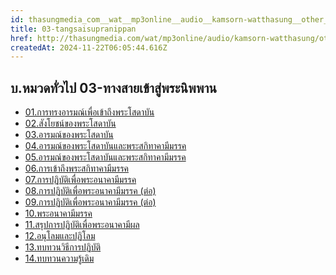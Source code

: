 ```yaml
---
id: thasungmedia_com__wat__mp3online__audio__kamsorn-watthasung__other__03-tangsaisupranippan
title: 03-tangsaisupranippan
href: http://thasungmedia.com/wat/mp3online/audio/kamsorn-watthasung/other/03-tangsaisupranippan.html
createdAt: 2024-11-22T06:05:44.616Z
---
```


## บ.หมวดทั่วไป 03-ทางสายเข้าสู่พระนิพพาน

- [01.การทรงอารมณ์เพื่อเข้าถึงพระโสดาบัน](http://www.tamma.info/%E0%B8%98%E0%B8%A3%E0%B8%A3%E0%B8%A1%E0%B8%B0%E0%B8%AB%E0%B8%A5%E0%B8%A7%E0%B8%87%E0%B8%9E%E0%B9%88%E0%B8%AD%E0%B8%A4%E0%B8%B2%E0%B8%A9%E0%B8%B5%E0%B8%A5%E0%B8%B4%E0%B8%87%E0%B8%94%E0%B8%B3/64kbps/%E0%B8%9A.%E0%B8%AB%E0%B8%A1%E0%B8%A7%E0%B8%94%E0%B8%97%E0%B8%B1%E0%B9%88%E0%B8%A7%E0%B9%84%E0%B8%9B/03-%E0%B8%97%E0%B8%B2%E0%B8%87%E0%B8%AA%E0%B8%B2%E0%B8%A2%E0%B9%80%E0%B8%82%E0%B9%89%E0%B8%B2%E0%B8%AA%E0%B8%B9%E0%B9%88%E0%B8%9E%E0%B8%A3%E0%B8%B0%E0%B8%99%E0%B8%B4%E0%B8%9E%E0%B8%9E%E0%B8%B2%E0%B8%99/01.%E0%B8%81%E0%B8%B2%E0%B8%A3%E0%B8%97%E0%B8%A3%E0%B8%87%E0%B8%AD%E0%B8%B2%E0%B8%A3%E0%B8%A1%E0%B8%93%E0%B9%8C%E0%B9%80%E0%B8%9E%E0%B8%B7%E0%B9%88%E0%B8%AD%E0%B9%80%E0%B8%82%E0%B9%89%E0%B8%B2%E0%B8%96%E0%B8%B6%E0%B8%87%E0%B8%9E%E0%B8%A3%E0%B8%B0%E0%B9%82%E0%B8%AA%E0%B8%94%E0%B8%B2%E0%B8%9A%E0%B8%B1%E0%B8%99.mp3)
- [02.สังโยชน์ของพระโสดาบัน](http://www.tamma.info/%E0%B8%98%E0%B8%A3%E0%B8%A3%E0%B8%A1%E0%B8%B0%E0%B8%AB%E0%B8%A5%E0%B8%A7%E0%B8%87%E0%B8%9E%E0%B9%88%E0%B8%AD%E0%B8%A4%E0%B8%B2%E0%B8%A9%E0%B8%B5%E0%B8%A5%E0%B8%B4%E0%B8%87%E0%B8%94%E0%B8%B3/64kbps/%E0%B8%9A.%E0%B8%AB%E0%B8%A1%E0%B8%A7%E0%B8%94%E0%B8%97%E0%B8%B1%E0%B9%88%E0%B8%A7%E0%B9%84%E0%B8%9B/03-%E0%B8%97%E0%B8%B2%E0%B8%87%E0%B8%AA%E0%B8%B2%E0%B8%A2%E0%B9%80%E0%B8%82%E0%B9%89%E0%B8%B2%E0%B8%AA%E0%B8%B9%E0%B9%88%E0%B8%9E%E0%B8%A3%E0%B8%B0%E0%B8%99%E0%B8%B4%E0%B8%9E%E0%B8%9E%E0%B8%B2%E0%B8%99/02.%E0%B8%AA%E0%B8%B1%E0%B8%87%E0%B9%82%E0%B8%A2%E0%B8%8A%E0%B8%99%E0%B9%8C%E0%B8%82%E0%B8%AD%E0%B8%87%E0%B8%9E%E0%B8%A3%E0%B8%B0%E0%B9%82%E0%B8%AA%E0%B8%94%E0%B8%B2%E0%B8%9A%E0%B8%B1%E0%B8%99.mp3)
- [03.อารมณ์ของพระโสดาบัน](http://www.tamma.info/%E0%B8%98%E0%B8%A3%E0%B8%A3%E0%B8%A1%E0%B8%B0%E0%B8%AB%E0%B8%A5%E0%B8%A7%E0%B8%87%E0%B8%9E%E0%B9%88%E0%B8%AD%E0%B8%A4%E0%B8%B2%E0%B8%A9%E0%B8%B5%E0%B8%A5%E0%B8%B4%E0%B8%87%E0%B8%94%E0%B8%B3/64kbps/%E0%B8%9A.%E0%B8%AB%E0%B8%A1%E0%B8%A7%E0%B8%94%E0%B8%97%E0%B8%B1%E0%B9%88%E0%B8%A7%E0%B9%84%E0%B8%9B/03-%E0%B8%97%E0%B8%B2%E0%B8%87%E0%B8%AA%E0%B8%B2%E0%B8%A2%E0%B9%80%E0%B8%82%E0%B9%89%E0%B8%B2%E0%B8%AA%E0%B8%B9%E0%B9%88%E0%B8%9E%E0%B8%A3%E0%B8%B0%E0%B8%99%E0%B8%B4%E0%B8%9E%E0%B8%9E%E0%B8%B2%E0%B8%99/03.%E0%B8%AD%E0%B8%B2%E0%B8%A3%E0%B8%A1%E0%B8%93%E0%B9%8C%E0%B8%82%E0%B8%AD%E0%B8%87%E0%B8%9E%E0%B8%A3%E0%B8%B0%E0%B9%82%E0%B8%AA%E0%B8%94%E0%B8%B2%E0%B8%9A%E0%B8%B1%E0%B8%99.mp3)
- [04.อารมณ์ของพระโสดาบันและพระสกิทาคามีมรรค](http://www.tamma.info/%E0%B8%98%E0%B8%A3%E0%B8%A3%E0%B8%A1%E0%B8%B0%E0%B8%AB%E0%B8%A5%E0%B8%A7%E0%B8%87%E0%B8%9E%E0%B9%88%E0%B8%AD%E0%B8%A4%E0%B8%B2%E0%B8%A9%E0%B8%B5%E0%B8%A5%E0%B8%B4%E0%B8%87%E0%B8%94%E0%B8%B3/64kbps/%E0%B8%9A.%E0%B8%AB%E0%B8%A1%E0%B8%A7%E0%B8%94%E0%B8%97%E0%B8%B1%E0%B9%88%E0%B8%A7%E0%B9%84%E0%B8%9B/03-%E0%B8%97%E0%B8%B2%E0%B8%87%E0%B8%AA%E0%B8%B2%E0%B8%A2%E0%B9%80%E0%B8%82%E0%B9%89%E0%B8%B2%E0%B8%AA%E0%B8%B9%E0%B9%88%E0%B8%9E%E0%B8%A3%E0%B8%B0%E0%B8%99%E0%B8%B4%E0%B8%9E%E0%B8%9E%E0%B8%B2%E0%B8%99/04.%E0%B8%AD%E0%B8%B2%E0%B8%A3%E0%B8%A1%E0%B8%93%E0%B9%8C%E0%B8%82%E0%B8%AD%E0%B8%87%E0%B8%9E%E0%B8%A3%E0%B8%B0%E0%B9%82%E0%B8%AA%E0%B8%94%E0%B8%B2%E0%B8%9A%E0%B8%B1%E0%B8%99%E0%B9%81%E0%B8%A5%E0%B8%B0%E0%B8%9E%E0%B8%A3%E0%B8%B0%E0%B8%AA%E0%B8%81%E0%B8%B4%E0%B8%97%E0%B8%B2%E0%B8%84%E0%B8%B2%E0%B8%A1%E0%B8%B5%E0%B8%A1%E0%B8%A3%E0%B8%A3%E0%B8%84.mp3)
- [05.อารมณ์ของพระโสดาบันและพระสกิทาคามีมรรค](http://www.tamma.info/%E0%B8%98%E0%B8%A3%E0%B8%A3%E0%B8%A1%E0%B8%B0%E0%B8%AB%E0%B8%A5%E0%B8%A7%E0%B8%87%E0%B8%9E%E0%B9%88%E0%B8%AD%E0%B8%A4%E0%B8%B2%E0%B8%A9%E0%B8%B5%E0%B8%A5%E0%B8%B4%E0%B8%87%E0%B8%94%E0%B8%B3/64kbps/%E0%B8%9A.%E0%B8%AB%E0%B8%A1%E0%B8%A7%E0%B8%94%E0%B8%97%E0%B8%B1%E0%B9%88%E0%B8%A7%E0%B9%84%E0%B8%9B/03-%E0%B8%97%E0%B8%B2%E0%B8%87%E0%B8%AA%E0%B8%B2%E0%B8%A2%E0%B9%80%E0%B8%82%E0%B9%89%E0%B8%B2%E0%B8%AA%E0%B8%B9%E0%B9%88%E0%B8%9E%E0%B8%A3%E0%B8%B0%E0%B8%99%E0%B8%B4%E0%B8%9E%E0%B8%9E%E0%B8%B2%E0%B8%99/05.%E0%B8%AD%E0%B8%B2%E0%B8%A3%E0%B8%A1%E0%B8%93%E0%B9%8C%E0%B8%82%E0%B8%AD%E0%B8%87%E0%B8%9E%E0%B8%A3%E0%B8%B0%E0%B9%82%E0%B8%AA%E0%B8%94%E0%B8%B2%E0%B8%9A%E0%B8%B1%E0%B8%99%E0%B9%81%E0%B8%A5%E0%B8%B0%E0%B8%9E%E0%B8%A3%E0%B8%B0%E0%B8%AA%E0%B8%81%E0%B8%B4%E0%B8%97%E0%B8%B2%E0%B8%84%E0%B8%B2%E0%B8%A1%E0%B8%B5%E0%B8%A1%E0%B8%A3%E0%B8%A3%E0%B8%84.mp3)
- [06.การเข้าถึงพระสกิทาคามีมรรค](http://www.tamma.info/%E0%B8%98%E0%B8%A3%E0%B8%A3%E0%B8%A1%E0%B8%B0%E0%B8%AB%E0%B8%A5%E0%B8%A7%E0%B8%87%E0%B8%9E%E0%B9%88%E0%B8%AD%E0%B8%A4%E0%B8%B2%E0%B8%A9%E0%B8%B5%E0%B8%A5%E0%B8%B4%E0%B8%87%E0%B8%94%E0%B8%B3/64kbps/%E0%B8%9A.%E0%B8%AB%E0%B8%A1%E0%B8%A7%E0%B8%94%E0%B8%97%E0%B8%B1%E0%B9%88%E0%B8%A7%E0%B9%84%E0%B8%9B/03-%E0%B8%97%E0%B8%B2%E0%B8%87%E0%B8%AA%E0%B8%B2%E0%B8%A2%E0%B9%80%E0%B8%82%E0%B9%89%E0%B8%B2%E0%B8%AA%E0%B8%B9%E0%B9%88%E0%B8%9E%E0%B8%A3%E0%B8%B0%E0%B8%99%E0%B8%B4%E0%B8%9E%E0%B8%9E%E0%B8%B2%E0%B8%99/06.%E0%B8%81%E0%B8%B2%E0%B8%A3%E0%B9%80%E0%B8%82%E0%B9%89%E0%B8%B2%E0%B8%96%E0%B8%B6%E0%B8%87%E0%B8%9E%E0%B8%A3%E0%B8%B0%E0%B8%AA%E0%B8%81%E0%B8%B4%E0%B8%97%E0%B8%B2%E0%B8%84%E0%B8%B2%E0%B8%A1%E0%B8%B5%E0%B8%A1%E0%B8%A3%E0%B8%A3%E0%B8%84.mp3)
- [07.การปฏิบัติเพื่อพระอนาคามีมรรค](http://www.tamma.info/%E0%B8%98%E0%B8%A3%E0%B8%A3%E0%B8%A1%E0%B8%B0%E0%B8%AB%E0%B8%A5%E0%B8%A7%E0%B8%87%E0%B8%9E%E0%B9%88%E0%B8%AD%E0%B8%A4%E0%B8%B2%E0%B8%A9%E0%B8%B5%E0%B8%A5%E0%B8%B4%E0%B8%87%E0%B8%94%E0%B8%B3/64kbps/%E0%B8%9A.%E0%B8%AB%E0%B8%A1%E0%B8%A7%E0%B8%94%E0%B8%97%E0%B8%B1%E0%B9%88%E0%B8%A7%E0%B9%84%E0%B8%9B/03-%E0%B8%97%E0%B8%B2%E0%B8%87%E0%B8%AA%E0%B8%B2%E0%B8%A2%E0%B9%80%E0%B8%82%E0%B9%89%E0%B8%B2%E0%B8%AA%E0%B8%B9%E0%B9%88%E0%B8%9E%E0%B8%A3%E0%B8%B0%E0%B8%99%E0%B8%B4%E0%B8%9E%E0%B8%9E%E0%B8%B2%E0%B8%99/07.%E0%B8%81%E0%B8%B2%E0%B8%A3%E0%B8%9B%E0%B8%8F%E0%B8%B4%E0%B8%9A%E0%B8%B1%E0%B8%95%E0%B8%B4%E0%B9%80%E0%B8%9E%E0%B8%B7%E0%B9%88%E0%B8%AD%E0%B8%9E%E0%B8%A3%E0%B8%B0%E0%B8%AD%E0%B8%99%E0%B8%B2%E0%B8%84%E0%B8%B2%E0%B8%A1%E0%B8%B5%E0%B8%A1%E0%B8%A3%E0%B8%A3%E0%B8%84.mp3)
- [08.การปฏิบัติเพื่อพระอนาคามีมรรค (ต่อ)](http://www.tamma.info/%E0%B8%98%E0%B8%A3%E0%B8%A3%E0%B8%A1%E0%B8%B0%E0%B8%AB%E0%B8%A5%E0%B8%A7%E0%B8%87%E0%B8%9E%E0%B9%88%E0%B8%AD%E0%B8%A4%E0%B8%B2%E0%B8%A9%E0%B8%B5%E0%B8%A5%E0%B8%B4%E0%B8%87%E0%B8%94%E0%B8%B3/64kbps/%E0%B8%9A.%E0%B8%AB%E0%B8%A1%E0%B8%A7%E0%B8%94%E0%B8%97%E0%B8%B1%E0%B9%88%E0%B8%A7%E0%B9%84%E0%B8%9B/03-%E0%B8%97%E0%B8%B2%E0%B8%87%E0%B8%AA%E0%B8%B2%E0%B8%A2%E0%B9%80%E0%B8%82%E0%B9%89%E0%B8%B2%E0%B8%AA%E0%B8%B9%E0%B9%88%E0%B8%9E%E0%B8%A3%E0%B8%B0%E0%B8%99%E0%B8%B4%E0%B8%9E%E0%B8%9E%E0%B8%B2%E0%B8%99/08.%E0%B8%81%E0%B8%B2%E0%B8%A3%E0%B8%9B%E0%B8%8F%E0%B8%B4%E0%B8%9A%E0%B8%B1%E0%B8%95%E0%B8%B4%E0%B9%80%E0%B8%9E%E0%B8%B7%E0%B9%88%E0%B8%AD%E0%B8%9E%E0%B8%A3%E0%B8%B0%E0%B8%AD%E0%B8%99%E0%B8%B2%E0%B8%84%E0%B8%B2%E0%B8%A1%E0%B8%B5%E0%B8%A1%E0%B8%A3%E0%B8%A3%E0%B8%84%20(%E0%B8%95%E0%B9%88%E0%B8%AD).mp3)
- [09.การปฏิบัติเพื่อพระอนาคามีมรรค (ต่อ)](http://www.tamma.info/%E0%B8%98%E0%B8%A3%E0%B8%A3%E0%B8%A1%E0%B8%B0%E0%B8%AB%E0%B8%A5%E0%B8%A7%E0%B8%87%E0%B8%9E%E0%B9%88%E0%B8%AD%E0%B8%A4%E0%B8%B2%E0%B8%A9%E0%B8%B5%E0%B8%A5%E0%B8%B4%E0%B8%87%E0%B8%94%E0%B8%B3/64kbps/%E0%B8%9A.%E0%B8%AB%E0%B8%A1%E0%B8%A7%E0%B8%94%E0%B8%97%E0%B8%B1%E0%B9%88%E0%B8%A7%E0%B9%84%E0%B8%9B/03-%E0%B8%97%E0%B8%B2%E0%B8%87%E0%B8%AA%E0%B8%B2%E0%B8%A2%E0%B9%80%E0%B8%82%E0%B9%89%E0%B8%B2%E0%B8%AA%E0%B8%B9%E0%B9%88%E0%B8%9E%E0%B8%A3%E0%B8%B0%E0%B8%99%E0%B8%B4%E0%B8%9E%E0%B8%9E%E0%B8%B2%E0%B8%99/09.%E0%B8%81%E0%B8%B2%E0%B8%A3%E0%B8%9B%E0%B8%8F%E0%B8%B4%E0%B8%9A%E0%B8%B1%E0%B8%95%E0%B8%B4%E0%B9%80%E0%B8%9E%E0%B8%B7%E0%B9%88%E0%B8%AD%E0%B8%9E%E0%B8%A3%E0%B8%B0%E0%B8%AD%E0%B8%99%E0%B8%B2%E0%B8%84%E0%B8%B2%E0%B8%A1%E0%B8%B5%E0%B8%A1%E0%B8%A3%E0%B8%A3%E0%B8%84%20(%E0%B8%95%E0%B9%88%E0%B8%AD).mp3)
- [10.พระอนาคามีมรรค](http://www.tamma.info/%E0%B8%98%E0%B8%A3%E0%B8%A3%E0%B8%A1%E0%B8%B0%E0%B8%AB%E0%B8%A5%E0%B8%A7%E0%B8%87%E0%B8%9E%E0%B9%88%E0%B8%AD%E0%B8%A4%E0%B8%B2%E0%B8%A9%E0%B8%B5%E0%B8%A5%E0%B8%B4%E0%B8%87%E0%B8%94%E0%B8%B3/64kbps/%E0%B8%9A.%E0%B8%AB%E0%B8%A1%E0%B8%A7%E0%B8%94%E0%B8%97%E0%B8%B1%E0%B9%88%E0%B8%A7%E0%B9%84%E0%B8%9B/03-%E0%B8%97%E0%B8%B2%E0%B8%87%E0%B8%AA%E0%B8%B2%E0%B8%A2%E0%B9%80%E0%B8%82%E0%B9%89%E0%B8%B2%E0%B8%AA%E0%B8%B9%E0%B9%88%E0%B8%9E%E0%B8%A3%E0%B8%B0%E0%B8%99%E0%B8%B4%E0%B8%9E%E0%B8%9E%E0%B8%B2%E0%B8%99/10.%E0%B8%9E%E0%B8%A3%E0%B8%B0%E0%B8%AD%E0%B8%99%E0%B8%B2%E0%B8%84%E0%B8%B2%E0%B8%A1%E0%B8%B5%E0%B8%A1%E0%B8%A3%E0%B8%A3%E0%B8%84.mp3)
- [11.สรุปการปฏิบัติเพื่อพระอนาคามีผล](http://www.tamma.info/%E0%B8%98%E0%B8%A3%E0%B8%A3%E0%B8%A1%E0%B8%B0%E0%B8%AB%E0%B8%A5%E0%B8%A7%E0%B8%87%E0%B8%9E%E0%B9%88%E0%B8%AD%E0%B8%A4%E0%B8%B2%E0%B8%A9%E0%B8%B5%E0%B8%A5%E0%B8%B4%E0%B8%87%E0%B8%94%E0%B8%B3/64kbps/%E0%B8%9A.%E0%B8%AB%E0%B8%A1%E0%B8%A7%E0%B8%94%E0%B8%97%E0%B8%B1%E0%B9%88%E0%B8%A7%E0%B9%84%E0%B8%9B/03-%E0%B8%97%E0%B8%B2%E0%B8%87%E0%B8%AA%E0%B8%B2%E0%B8%A2%E0%B9%80%E0%B8%82%E0%B9%89%E0%B8%B2%E0%B8%AA%E0%B8%B9%E0%B9%88%E0%B8%9E%E0%B8%A3%E0%B8%B0%E0%B8%99%E0%B8%B4%E0%B8%9E%E0%B8%9E%E0%B8%B2%E0%B8%99/11.%E0%B8%AA%E0%B8%A3%E0%B8%B8%E0%B8%9B%E0%B8%81%E0%B8%B2%E0%B8%A3%E0%B8%9B%E0%B8%8F%E0%B8%B4%E0%B8%9A%E0%B8%B1%E0%B8%95%E0%B8%B4%E0%B9%80%E0%B8%9E%E0%B8%B7%E0%B9%88%E0%B8%AD%E0%B8%9E%E0%B8%A3%E0%B8%B0%E0%B8%AD%E0%B8%99%E0%B8%B2%E0%B8%84%E0%B8%B2%E0%B8%A1%E0%B8%B5%E0%B8%9C%E0%B8%A5.mp3)
- [12.อนุโลมและปฏิโลม](http://www.tamma.info/%E0%B8%98%E0%B8%A3%E0%B8%A3%E0%B8%A1%E0%B8%B0%E0%B8%AB%E0%B8%A5%E0%B8%A7%E0%B8%87%E0%B8%9E%E0%B9%88%E0%B8%AD%E0%B8%A4%E0%B8%B2%E0%B8%A9%E0%B8%B5%E0%B8%A5%E0%B8%B4%E0%B8%87%E0%B8%94%E0%B8%B3/64kbps/%E0%B8%9A.%E0%B8%AB%E0%B8%A1%E0%B8%A7%E0%B8%94%E0%B8%97%E0%B8%B1%E0%B9%88%E0%B8%A7%E0%B9%84%E0%B8%9B/03-%E0%B8%97%E0%B8%B2%E0%B8%87%E0%B8%AA%E0%B8%B2%E0%B8%A2%E0%B9%80%E0%B8%82%E0%B9%89%E0%B8%B2%E0%B8%AA%E0%B8%B9%E0%B9%88%E0%B8%9E%E0%B8%A3%E0%B8%B0%E0%B8%99%E0%B8%B4%E0%B8%9E%E0%B8%9E%E0%B8%B2%E0%B8%99/12.%E0%B8%AD%E0%B8%99%E0%B8%B8%E0%B9%82%E0%B8%A5%E0%B8%A1%E0%B9%81%E0%B8%A5%E0%B8%B0%E0%B8%9B%E0%B8%8F%E0%B8%B4%E0%B9%82%E0%B8%A5%E0%B8%A1.mp3)
- [13.ทบทวนวิธีการปฏิบัติ](http://www.tamma.info/%E0%B8%98%E0%B8%A3%E0%B8%A3%E0%B8%A1%E0%B8%B0%E0%B8%AB%E0%B8%A5%E0%B8%A7%E0%B8%87%E0%B8%9E%E0%B9%88%E0%B8%AD%E0%B8%A4%E0%B8%B2%E0%B8%A9%E0%B8%B5%E0%B8%A5%E0%B8%B4%E0%B8%87%E0%B8%94%E0%B8%B3/64kbps/%E0%B8%9A.%E0%B8%AB%E0%B8%A1%E0%B8%A7%E0%B8%94%E0%B8%97%E0%B8%B1%E0%B9%88%E0%B8%A7%E0%B9%84%E0%B8%9B/03-%E0%B8%97%E0%B8%B2%E0%B8%87%E0%B8%AA%E0%B8%B2%E0%B8%A2%E0%B9%80%E0%B8%82%E0%B9%89%E0%B8%B2%E0%B8%AA%E0%B8%B9%E0%B9%88%E0%B8%9E%E0%B8%A3%E0%B8%B0%E0%B8%99%E0%B8%B4%E0%B8%9E%E0%B8%9E%E0%B8%B2%E0%B8%99/13.%E0%B8%97%E0%B8%9A%E0%B8%97%E0%B8%A7%E0%B8%99%E0%B8%A7%E0%B8%B4%E0%B8%98%E0%B8%B5%E0%B8%81%E0%B8%B2%E0%B8%A3%E0%B8%9B%E0%B8%8F%E0%B8%B4%E0%B8%9A%E0%B8%B1%E0%B8%95%E0%B8%B4.mp3)
- [14.ทบทวนความรู้เดิม](http://www.tamma.info/%E0%B8%98%E0%B8%A3%E0%B8%A3%E0%B8%A1%E0%B8%B0%E0%B8%AB%E0%B8%A5%E0%B8%A7%E0%B8%87%E0%B8%9E%E0%B9%88%E0%B8%AD%E0%B8%A4%E0%B8%B2%E0%B8%A9%E0%B8%B5%E0%B8%A5%E0%B8%B4%E0%B8%87%E0%B8%94%E0%B8%B3/64kbps/%E0%B8%9A.%E0%B8%AB%E0%B8%A1%E0%B8%A7%E0%B8%94%E0%B8%97%E0%B8%B1%E0%B9%88%E0%B8%A7%E0%B9%84%E0%B8%9B/03-%E0%B8%97%E0%B8%B2%E0%B8%87%E0%B8%AA%E0%B8%B2%E0%B8%A2%E0%B9%80%E0%B8%82%E0%B9%89%E0%B8%B2%E0%B8%AA%E0%B8%B9%E0%B9%88%E0%B8%9E%E0%B8%A3%E0%B8%B0%E0%B8%99%E0%B8%B4%E0%B8%9E%E0%B8%9E%E0%B8%B2%E0%B8%99/14.%E0%B8%97%E0%B8%9A%E0%B8%97%E0%B8%A7%E0%B8%99%E0%B8%84%E0%B8%A7%E0%B8%B2%E0%B8%A1%E0%B8%A3%E0%B8%B9%E0%B9%89%E0%B9%80%E0%B8%94%E0%B8%B4%E0%B8%A1.mp3)
